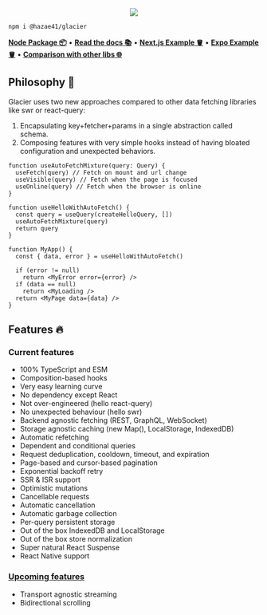 <div align="center">
<img src="https://user-images.githubusercontent.com/4405263/269623949-10c3fb8c-c492-4284-b39a-e51132fb27c4.png" />
</div>

```bash
npm i @hazae41/glacier
```

[**Node Package 📦**](https://www.npmjs.com/package/@hazae41/glacier) • [**Read the docs 📚**](https://github.com/hazae41/glacier/tree/master/docs) • [**Next.js Example 🪣**](https://codesandbox.io/p/github/hazae41/xswr-example-next) • [**Expo Example 🪣**](https://snack.expo.dev/@git/github.com/hazae41/xswr-example-expo) • [**Comparison with other libs 🌐**](https://xswr.hazae41.me/faq/comparison)

## Philosophy 🧠

Glacier uses two new approaches compared to other data fetching libraries like swr or react-query:
1) Encapsulating key+fetcher+params in a single abstraction called schema.
2) Composing features with very simple hooks instead of having bloated configuration and unexpected behaviors.

```tsx
function useAutoFetchMixture(query: Query) {
  useFetch(query) // Fetch on mount and url change
  useVisible(query) // Fetch when the page is focused
  useOnline(query) // Fetch when the browser is online
}

function useHelloWithAutoFetch() {
  const query = useQuery(createHelloQuery, [])
  useAutoFetchMixture(query)
  return query
}

function MyApp() {
  const { data, error } = useHelloWithAutoFetch()

  if (error != null)
    return <MyError error={error} />
  if (data == null)
    return <MyLoading />
  return <MyPage data={data} />
}
```

## Features 🔥

### Current features

- 100% TypeScript and ESM
- Composition-based hooks
- Very easy learning curve
- No dependency except React
- Not over-engineered (hello react-query)
- No unexpected behaviour (hello swr)
- Backend agnostic fetching (REST, GraphQL, WebSocket)
- Storage agnostic caching (new Map(), LocalStorage, IndexedDB)
- Automatic refetching
- Dependent and conditional queries
- Request deduplication, cooldown, timeout, and expiration
- Page-based and cursor-based pagination
- Exponential backoff retry
- SSR & ISR support
- Optimistic mutations
- Cancellable requests
- Automatic cancellation
- Automatic garbage collection
- Per-query persistent storage
- Out of the box IndexedDB and LocalStorage
- Out of the box store normalization
- Super natural React Suspense
- React Native support

### [Upcoming features](https://github.com/sponsors/hazae41)

- Transport agnostic streaming
- Bidirectional scrolling


